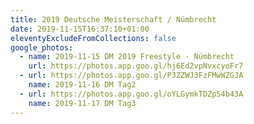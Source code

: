 ```yaml
---
title: 2019 Deutsche Meisterschaft / Nümbrecht
date: 2019-11-15T16:37:10+01:00
eleventyExcludeFromCollections: false
google_photos:
  - name: 2019-11-15 DM 2019 Freestyle - Nümbrecht
    url: https://photos.app.goo.gl/hj6Ed2vpNvxcyoFr7
  - url: https://photos.app.goo.gl/P3ZZWJ3FzFMwWZGJA
    name: 2019-11-16 DM Tag2
  - url: https://photos.app.goo.gl/oYLGymkTDZpS4b43A
    name: 2019-11-17 DM Tag3
---
```

